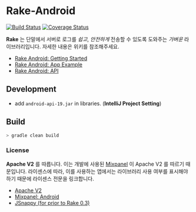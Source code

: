 # Rake-Android

[![Build Status](https://travis-ci.org/skpdi/rake-android.svg?branch=develop)](https://travis-ci.org/skpdi/rake-android) [![Coverage Status](https://coveralls.io/repos/skpdi/rake-android/badge.svg?branch=develop)](https://coveralls.io/r/skpdi/rake-android?branch=develop)

**Rake** 는 단말에서 서버로 로그를 *쉽고*, *안전하게* 전송할 수 있도록 도와주는 *가벼운* 라이브러리입니다. 자세한 내용은 위키를 참조해주세요.

- [Rake Android: Getting Started](https://github.com/skpdi/rake-document/wiki/1.-Rake-Android)
- [Rake Android: App Example](https://github.com/sentinel-rake/rake-android-example)
- [Rake Android: API](http://skpdi.github.io/rake-android/docs/SNAPSHOT/com/rake/android/rkmetrics/RakeAPI.html)

## Development

- add `android-api-19.jar` in libraries. (**IntelliJ Project Setting**)

## Build

```gradle
> gradle clean build
```

### License

**Apache V2** 를 따릅니다. 이는 개발에 사용된 [Mixpanel](https://github.com/mixpanel) 이 Apache V2 를 따르기 때문입니다. 라이센스에 따라, 이를 사용하는 앱에서는 라이브러리 사용 여부를 표시해야 하기 때문에 라이센스 전문을 링크합니다.

- [Apache V2](http://www.apache.org/licenses/LICENSE-2.0.html)
- [Mixpanel: Android](https://github.com/mixpanel/mixpanel-android/blob/master/LICENSE)
- [JSnappy (for prior to Rake 0.3)](https://code.google.com/p/jsnappy/source/browse/trunk/LICENCE.txt)

